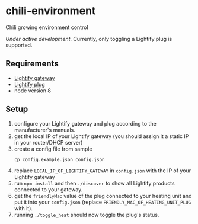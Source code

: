 # chili-environment
Chili growing environment control

*Under active development*. Currently, only toggling a Lightify plug is supported.

## Requirements

- [Lightify gateway](https://www.amazon.de/Osram-Controller-Fernsteuerung-Schnittstelle-Kompatibel/dp/B00JDJC1RY/ref=sr_1_1?s=lighting&ie=UTF8&qid=1513423858&sr=1-1&keywords=lightify+gateway)
- [Lightify plug](https://www.amazon.de/Osram-Schaltbare-Steckdose-Schnittstelle-Erweiterung/dp/B074PZLX2P/ref=pd_lpo_vtph_201_bs_t_1?_encoding=UTF8&psc=1&refRID=EYBF93SNDHEWSG60EYK5)
- node version 8

## Setup

1. configure your Lightify gateway and plug according to the manufacturer's manuals.
2. get the local IP of your Lightify gateway (you should assign it a static IP in your router/DHCP server)
3. create a config file from sample
    ```shell
    cp config.example.json config.json
    ```
4. replace `LOCAL_IP_OF_LIGHTIFY_GATEWAY` in `config.json` with the IP of your Lightify gateway
5. run `npm install` and then `./discover` to show all Lightify products connected to your gateway.
6. get the `friendlyMac` value of the plug connected to your heating unit and put it into your `config.json` (replace `FRIENDLY_MAC_OF_HEATING_UNIT_PLUG` with it).
7. running `./toggle_heat` should now toggle the plug's status.
